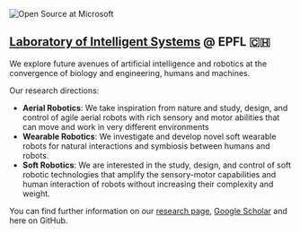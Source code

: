 ![Open Source at Microsoft](https://github.com/lis-epfl/.github/blob/main/images/banner.png) 

## [Laboratory of Intelligent Systems](https://www.epfl.ch/labs/lis/) @ EPFL 🇨🇭 

We explore future avenues of artificial intelligence and robotics at the convergence of biology and engineering, humans and machines.

Our research directions:
- **Aerial Robotics**: We take inspiration from nature and study, design, and control of agile aerial robots with rich sensory and motor abilities that can move and work in very different environments
- **Wearable Robotics**: We investigate and develop novel soft wearable robots for natural interactions and symbiosis between humans and robots.
- **Soft Robotics**: We are interested in the study, design, and control of soft robotic technologies that amplify the sensory-motor capabilities and human interaction of robots without increasing their complexity and weight.

You can find further information on our [research page](https://www.epfl.ch/labs/lis/research/), [Google Scholar](https://scholar.google.com/citations?user=a5MoXOYAAAAJ&hl=en&oi=ao) and here on GitHub.
